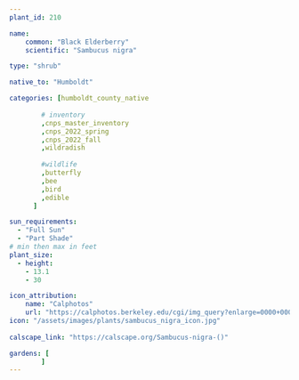 ```yaml
---
plant_id: 210 

name: 
    common: "Black Elderberry"  
    scientific: "Sambucus nigra"  

type: "shrub"

native_to: "Humboldt"

categories: [humboldt_county_native
        
        # inventory
        ,cnps_master_inventory
        ,cnps_2022_spring
        ,cnps_2022_fall
        ,wildradish
        
        #wildlife
        ,butterfly
        ,bee
        ,bird
        ,edible
      ]

sun_requirements:
  - "Full Sun"
  - "Part Shade"
# min then max in feet
plant_size:
  - height: 
    - 13.1 
    - 30

icon_attribution: 
    name: "Calphotos"
    url: "https://calphotos.berkeley.edu/cgi/img_query?enlarge=0000+0000+0913+0127"
icon: "/assets/images/plants/sambucus_nigra_icon.jpg"
 
calscape_link: "https://calscape.org/Sambucus-nigra-()"

gardens: [
        ]
---
```








